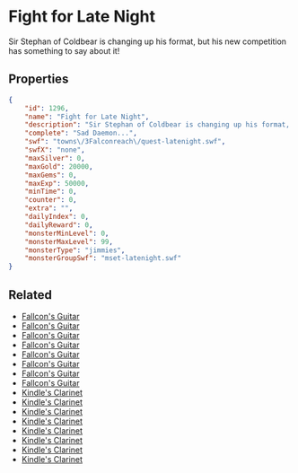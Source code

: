 # Fight for Late Night

Sir Stephan of Coldbear is changing up his format, but his new competition has something to say about it!

## Properties

```json
{
    "id": 1296,
    "name": "Fight for Late Night",
    "description": "Sir Stephan of Coldbear is changing up his format, but his new competition has something to say about it!",
    "complete": "Sad Daemon...",
    "swf": "towns\/3Falconreach\/quest-latenight.swf",
    "swfX": "none",
    "maxSilver": 0,
    "maxGold": 20000,
    "maxGems": 0,
    "maxExp": 50000,
    "minTime": 0,
    "counter": 0,
    "extra": "",
    "dailyIndex": 0,
    "dailyReward": 0,
    "monsterMinLevel": 0,
    "monsterMaxLevel": 99,
    "monsterType": "jimmies",
    "monsterGroupSwf": "mset-latenight.swf"
}
```

## Related

- [Fallcon's Guitar](../items/14515-fallcon-s-guitar.md)
- [Fallcon's Guitar](../items/14516-fallcon-s-guitar.md)
- [Fallcon's Guitar](../items/14517-fallcon-s-guitar.md)
- [Fallcon's Guitar](../items/14518-fallcon-s-guitar.md)
- [Fallcon's Guitar](../items/14519-fallcon-s-guitar.md)
- [Fallcon's Guitar](../items/14520-fallcon-s-guitar.md)
- [Fallcon's Guitar](../items/14521-fallcon-s-guitar.md)
- [Fallcon's Guitar](../items/14522-fallcon-s-guitar.md)
- [Kindle's Clarinet](../items/14523-kindle-s-clarinet.md)
- [Kindle's Clarinet](../items/14524-kindle-s-clarinet.md)
- [Kindle's Clarinet](../items/14525-kindle-s-clarinet.md)
- [Kindle's Clarinet](../items/14526-kindle-s-clarinet.md)
- [Kindle's Clarinet](../items/14527-kindle-s-clarinet.md)
- [Kindle's Clarinet](../items/14528-kindle-s-clarinet.md)
- [Kindle's Clarinet](../items/14529-kindle-s-clarinet.md)
- [Kindle's Clarinet](../items/14530-kindle-s-clarinet.md)

